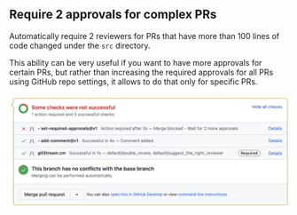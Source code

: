 ## Require 2 approvals for complex PRs

Automatically require 2 reviewers for PRs that have more than 100 lines of code changed under the `src` directory.

This ability can be very useful if you want to have more approvals for certain PRs, but rather than increasing the required approvals for all PRs using GitHub repo settings, it allows to do that only for specific PRs.

![Block merge](required-check-block-merge.png)